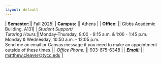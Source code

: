 ```yaml
---
layout: default
---
```


| **Semester:**|| Fall 2025|
| <strong>Campus:</strong>      || Athens                   |
| **Office:**       || Gibbs Academic Building, A131|
| *Student Support/<br />Tutoring Hours:*||Monday-Thursday, 8:00 - 9:15 a.m. & 1:00 - 1:45 p.m. <br />Monday & Wednesday, 10:50 a.m. - 12:05 p.m. <br />Send me an email or Canvas message if you need to make an appointment outside of these times.|
| *Office Phone:* || 903-675-6348                      |
| ***Email:***        || matthew.cleaver@tvcc.edu |
